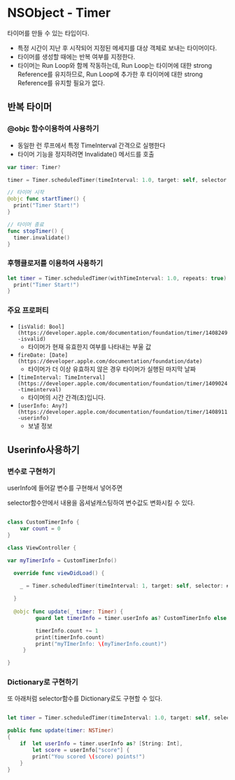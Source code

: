 # NSObject - Timer

타이머를 만들 수 있는 타입이다.

- 특정 시간이 지난 후 시작되어 지정된 메세지를 대상 객체로 보내는 타이머이다.
- 타이머를 생성할 때에는 반복 여부를 지정한다.
- 타이머는 Run Loop와 함께 작동하는데, Run Loop는 타이머에 대한 strong Reference를 유지하므로, Run Loop에 추가한 후 타이머에 대한 strong Reference를 유지할 필요가 없다.

## 반복 타이머

### @objc 함수이용하여 사용하기

- 동일한 런 루프에서 특정 TimeInterval 간격으로 실행한다
- 타이머 기능을 정지하려면 Invalidate() 메서드를 호출

```swift
var timer: Timer?

timer = Timer.scheduledTimer(timeInterval: 1.0, target: self, selector: #selector(startTimer), userInfo: nil, repeats: true)

// 타이머 시작
@objc func startTimer() {
  print("Timer Start!")
}

// 타이머 종료
func stopTimer() {
  timer.invalidate()
}
```

### 후행클로저를 이용하여 사용하기

```swift
let timer = Timer.scheduledTimer(withTimeInterval: 1.0, repeats: true) { timer in
  print("Timer Start!")
}
```

### 주요 프로퍼티

- `[isValid: Bool](https://developer.apple.com/documentation/foundation/timer/1408249-isvalid)`
    - 타이머가 현재 유효한지 여부를 나타내는 부울 값
- `fireDate: [Date](https://developer.apple.com/documentation/foundation/date)`
    - 타이머가 더 이상 유효하지 않은 경우 타이머가 실행된 마지막 날짜
- `[timeInterval: TimeInterval](https://developer.apple.com/documentation/foundation/timer/1409024-timeinterval)`
    - 타이머의 시간 간격(초)입니다.
- `[userInfo: Any?](https://developer.apple.com/documentation/foundation/timer/1408911-userinfo)`
    - 보낼 정보
    

## Userinfo사용하기

### 변수로 구현하기

userInfo에 들어갈 변수를 구현해서 넣어주면

selector함수안에서 내용을 옵셔널캐스팅하여 변수값도 변화시킬 수 있다.

```swift

class CustomTimerInfo {
    var count = 0
}

class ViewController {

var myTimerInfo = CustomTimerInfo()

  override func viewDidLoad() {
    
    _ = Timer.scheduledTimer(timeInterval: 1, target: self, selector: #selector(update), userInfo: myTimerInfo, repeats: true)

  }
  
  @objc func update(_ timer: Timer) {
         guard let timerInfo = timer.userInfo as? CustomTimerInfo else { return }

         timerInfo.count += 1
         print(timerInfo.count)
         print("myTImerInfo: \(myTimerInfo.count)")
     }

}
```

### Dictionary로 구현하기

또 아래처럼 selector함수를 Dictionary로도 구현할 수 있다.

```swift

let timer = Timer.scheduledTimer(timeInterval: 1.0, target: self, selector: #selector(update(timer:)), userInfo: ["score": 10], repeats: true)

public func update(timer: NSTimer)
{
    if  let userInfo = timer.userInfo as? [String: Int],
        let score = userInfo["score"] {
        print("You scored \(score) points!")
    }
}
```

